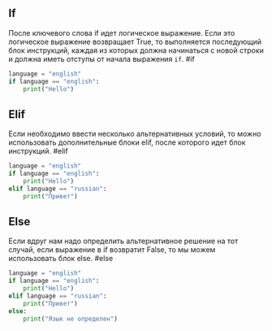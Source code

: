 ## If
После ключевого слова if идет логическое выражение. Если это логическое выражение возвращает True, то выполняется последующий блок инструкций, каждая из которых должна начинаться с новой строки и должна иметь отступы от начала выражения `if`. #if

```python
language = "english"
if language == "english":
    print("Hello")
```
## Elif
Если необходимо ввести несколько альтернативных условий, то можно использовать дополнительные блоки elif, после которого идет блок инструкций. #elif

```python
language = "english"
if language == "english":
    print("Hello")
elif language == "russian":
    print("Привет")
```
## Else
Если вдруг нам надо определить альтернативное решение на тот случай, если выражение в if возвратит False, то мы можем использовать блок else. #else

```python
language = "english"
if language == "english":
    print("Hello")
elif language == "russian":
    print("Привет")
else:
    print("Язык не определен")
```

